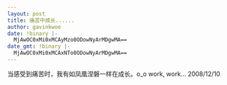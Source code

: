 ```yaml
---
layout: post
title: 痛苦中成长......
author: gavinkwoe
date: !binary |-
  MjAwOC0xMi0xMCAyMzo0ODowNyArMDgwMA==
date_gmt: !binary |-
  MjAwOC0xMi0xMCAxNTo0ODowNyArMDgwMA==
---
```

当感受到痛苦时，我有如凤凰涅磐一样在成长。o_o
work, work... 2008/12/10
